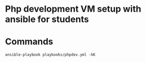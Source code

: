 # Php development VM setup with ansible for students

# Commands

`ansible-playbook playbooks/phpdev.yml -kK`

